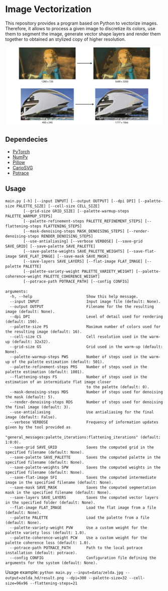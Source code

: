# Image Vectorization
This repository provides a program based on Python to vectorize images. Therefore, it allows to process a given image to discretize its colors, use them to segment the image, generate vector shape layers and render them together to obtained an stylized copy of higher resolution.

![](https://github.com/JoanCoCo/Image-Vectorization/blob/main/images/examples.png?raw=true)

## Dependecies
- [PyTorch](https://pytorch.org)
- [NumPy](https://numpy.org)
- [Pillow](https://pillow.readthedocs.io/en/stable/)
- [CarioSVG](https://cairosvg.org)
- [Potrace](https://potrace.sourceforge.net)

## Usage
```
main.py [-h] [--input INPUT] [--output OUTPUT] [--dpi DPI] [--palette-size PALETTE_SIZE] [--cell-size CELL_SIZE]
        [--grid-size GRID_SIZE] [--palette-warmup-steps PALETTE_WARMUP_STEPS]
        [--palette-refinement-steps PALETTE_REFINEMENT_STEPS] [--flattening-steps FLATTENING_STEPS]
        [--mask-denoising-steps MASK_DENOISING_STEPS] [--render-denoising-steps RENDER_DENOISING_STEPS]
        [--use-antialiasing] [--verbose VERBOSE] [--save-grid SAVE_GRID] [--save-palette SAVE_PALETTE]
        [--save-palette-weights SAVE_PALETTE_WEIGHTS] [--save-flat-image SAVE_FLAT_IMAGE] [--save-mask SAVE_MASK]
        [--save-layers SAVE_LAYERS] [--flat-image FLAT_IMAGE] [--palette PALETTE]
        [--palette-variety-weight PALETTE_VARIETY_WEIGHT] [--palette-coherence-weight PALETTE_COHERENCE_WEIGHT]
        [--potrace-path POTRACE_PATH] [--config CONFIG]

arguments:
  -h, --help                        Show this help message.
  --input INPUT                     Input image file (default: None).
  --output OUTPUT                   Filename for the the resulting image (default: None).
  --dpi DPI                         Level of detail used for rendering (default: 150).
  --palette-size PS                 Maximum number of colors used for the resulting image (default: 16).
  --cell-size CS                    Cell resolution used in the warm-up (default: 32x32).
  --grid-size GS                    Grid used in the warm-up (default: None).
  --palette-warmup-steps PWS        Number of steps used in the warm-up of the palette estimation (default: 501).
  --palette-refinement-steps PRS    Number of steps used in the palette estimation (default: 1001).
  --flattening-steps FS             Number of steps used in the estimation of an intermidiate flat image closer 
                                    to the palette (default: 0).
  --mask-denoising-steps MDS        Number of steps used for denoising the mask (default: 5).
  --render-denoising-steps RDS      Number of steps used for denoising the final image (default: 3).
  --use-antialiasing                Use antialiasing for the final image (default: False).
  --verbose VERBOSE                 Frequency of information updates given by the tool provided as
                                    "general_messages:palette_iterations:flattening_iterations" (default: 1:0:0).
  --save-grid SAVE_GRID             Saves the computed grid in the specified filename (default: None).
  --save-palette SAVE_PALETTE       Saves the computed palette in the specified filename (default: None).
  --save-palette-weights SPW        Saves the computed weights in the specified filename (default: None).
  --save-flat-image SFI             Saves the computed intermediate image in the specified filename (default: None).
  --save-mask SAVE_MASK             Saves the computed segmentation mask in the specified filename (default: None).
  --save-layers SAVE_LAYERS         Saves the computed vector layers in the specified folder (default: None).
  --flat-image FLAT_IMAGE           Load the flat image from a file (default: None).
  --palette PALETTE                 Load the palette from a file (default: None).
  --palette-variety-weight PVW      Use a custom weight for the palette variety loss (default: 1.0).
  --palette-coherence-weight PCW    Use a custom weight for the palette coherence loss (default: 1.0).
  --potrace-path POTRACE_PATH       Path to the local potrace installation (default: potrace).
  --config CONFIG                   Configuration file defining the arguments for the system (default: None).
```

Usage example: ``python main.py --input=data/zelda.jpg --output=zelda_hd/result.png --dpi=300 --palette-size=32 --cell-size=96x96 --flattening-steps=21``

